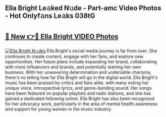 ## Ella Bright Le𝚊ked N𝚞de - Part-amc Video Photos - Hot Onlyf𝚊ns Le𝚊ks 038tG

# <h2><a href="http://ab54032.deff.icu/?id=Ella+Bright">🔗 New 👉🔴 Ella Bright VIDEO Photos</a></h2>

[![Ella Bright N𝚞des](https://i.imgur.com/rIISA9y.gif)](http://ab54032.deff.icu/?id=Ella+Bright)
Ella Bright's social media journey is far from over. She continues to create content, engage with her fans, and explore new opportunities. Her future plans include expanding her brand, collaborating with more influencers and brands, and potentially starting her own business. With her unwavering determination and undeniable charisma, there's no telling how far Ella Bright will go in the digital world. Ella Bright's music has been praised by critics and fans alike, with many noting her unique voice, introspective lyrics, and genre-bending sound. Her songs have been featured on popular playlists and radio stations, and she has gained a dedicated following online. Ella Bright has also been recognized for her advocacy work, particularly in the area of mental health awareness and support for young women in the music industry.

